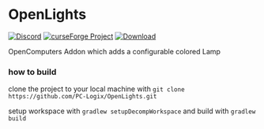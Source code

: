 # OpenLights
[![Discord](http://img.shields.io/discord/125649403162656768.svg?label=discord&style=popout)](https://discord.gg/dJq9EnP)
[![curseForge Project](http://cf.way2muchnoise.eu/versions/openlights_latest.svg)](https://minecraft.curseforge.com/projects/openlights)
[![Download](http://cf.way2muchnoise.eu/full_225225_downloads.svg)](https://minecraft.curseforge.com/projects/openlights/files)

OpenComputers Addon which adds a configurable colored Lamp

### how to build
clone the project to your local machine with `git clone https://github.com/PC-Logix/OpenLights.git`

setup workspace with `gradlew setupDecompWorkspace` and build with `gradlew build`
